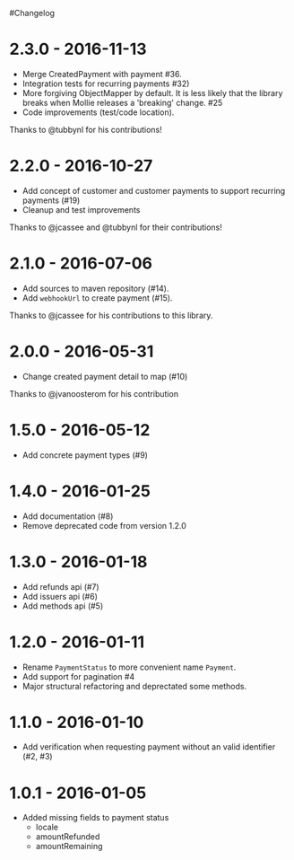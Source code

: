 #Changelog

# 2.3.0 - 2016-11-13

* Merge CreatedPayment with payment #36.
* Integration tests for recurring payments #32)
* More forgiving ObjectMapper by default. It is less likely that the library breaks when Mollie releases a 'breaking' change. #25
* Code improvements (test/code location).

Thanks to @tubbynl for his contributions!


# 2.2.0 - 2016-10-27

* Add concept of customer and customer payments to support recurring payments (#19)
* Cleanup and test improvements

Thanks to @jcassee and @tubbynl for their contributions!

# 2.1.0 - 2016-07-06

* Add sources to maven repository (#14).
* Add `webhookUrl` to create payment (#15).

Thanks to @jcassee for his contributions to this library.

# 2.0.0 - 2016-05-31

* Change created payment detail to map (#10)

Thanks to @jvanoosterom for his contribution

# 1.5.0 - 2016-05-12

* Add concrete payment types (#9)

# 1.4.0 - 2016-01-25

* Add documentation (#8)
* Remove deprecated code from version 1.2.0

# 1.3.0 - 2016-01-18

* Add refunds api (#7)
* Add issuers api (#6)
* Add methods api (#5)

# 1.2.0 - 2016-01-11

* Rename `PaymentStatus` to more convenient name `Payment`.
* Add support for pagination #4
* Major structural refactoring and deprectated some methods.

# 1.1.0 - 2016-01-10

* Add verification when requesting payment without an valid identifier (#2, #3)

# 1.0.1 - 2016-01-05

* Added missing fields to payment status
  * locale
  * amountRefunded
  * amountRemaining
